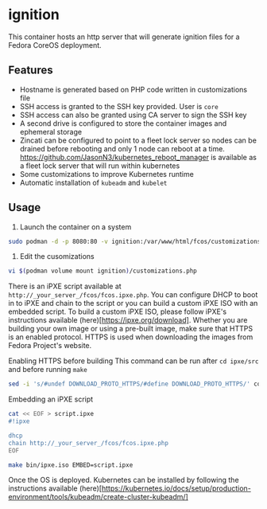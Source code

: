 # ignition
This container hosts an http server that will generate ignition files for a Fedora CoreOS deployment.

## Features
- Hostname is generated based on PHP code written in customizations file
- SSH access is granted to the SSH key provided. User is `core`
- SSH access can also be granted using CA server to sign the SSH key
- A second drive is configured to store the container images and ephemeral storage
- Zincati can be configured to point to a fleet lock server so nodes can be drained before rebooting and only 1 node can reboot at a time. https://github.com/JasonN3/kubernetes_reboot_manager is available as a fleet lock server that will run within kubernetes
- Some customizations to improve Kubernetes runtime
- Automatic installation of `kubeadm` and `kubelet`

## Usage
1. Launch the container on a system
```bash
sudo podman -d -p 8080:80 -v ignition:/var/www/html/fcos/customizations ghcr.io/jasonn3/ignition:latest
```
1. Edit the cusomizations
```bash
vi $(podman volume mount ignition)/customizations.php
```

There is an iPXE script available at `http://_your_server_/fcos/fcos.ipxe.php`. You can configure DHCP to boot in to iPXE and chain to the script or you can build a custom iPXE ISO with an embedded script. To build a custom iPXE ISO, please follow iPXE's instructions available (here)[https://ipxe.org/download]. Whether you are building your own image or using a pre-built image, make sure that HTTPS is an enabled protocol. HTTPS is used when downloading the images from Fedora Project's website.

Enabling HTTPS before building
This command can be run after `cd ipxe/src` and before running `make`
```bash
sed -i 's/#undef DOWNLOAD_PROTO_HTTPS/#define DOWNLOAD_PROTO_HTTPS/' config/general.h
```

Embedding an iPXE script
```bash
cat << EOF > script.ipxe
#!ipxe

dhcp
chain http://_your_server_/fcos/fcos.ipxe.php
EOF

make bin/ipxe.iso EMBED=script.ipxe
```

Once the OS is deployed. Kubernetes can be installed by following the instructions available (here)[https://kubernetes.io/docs/setup/production-environment/tools/kubeadm/create-cluster-kubeadm/]